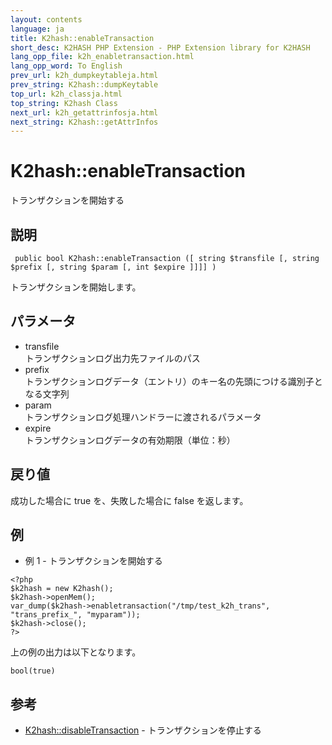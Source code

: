 ```yaml
---
layout: contents
language: ja
title: K2hash::enableTransaction
short_desc: K2HASH PHP Extension - PHP Extension library for K2HASH
lang_opp_file: k2h_enabletransaction.html
lang_opp_word: To English
prev_url: k2h_dumpkeytableja.html
prev_string: K2hash::dumpKeytable
top_url: k2h_classja.html
top_string: K2hash Class
next_url: k2h_getattrinfosja.html
next_string: K2hash::getAttrInfos
---
```


# K2hash::enableTransaction
トランザクションを開始する

## 説明
```
 public bool K2hash::enableTransaction ([ string $transfile [, string $prefix [, string $param [, int $expire ]]]] )
```
トランザクションを開始します。

## パラメータ
- transfile  
トランザクションログ出力先ファイルのパス
- prefix  
トランザクションログデータ（エントリ）のキー名の先頭につける識別子となる文字列
- param  
トランザクションログ処理ハンドラーに渡されるパラメータ
- expire  
トランザクションログデータの有効期限（単位：秒）

## 戻り値
成功した場合に true を、失敗した場合に false を返します。 

## 例
- 例 1 - トランザクションを開始する
```
<?php
$k2hash = new K2hash();
$k2hash->openMem();
var_dump($k2hash->enabletransaction("/tmp/test_k2h_trans", "trans_prefix_", "myparam"));
$k2hash->close();
?>
```
上の例の出力は以下となります。
```
bool(true)
```

## 参考
- [K2hash::disableTransaction](k2h_disabletransactionja.html) - トランザクションを停止する
